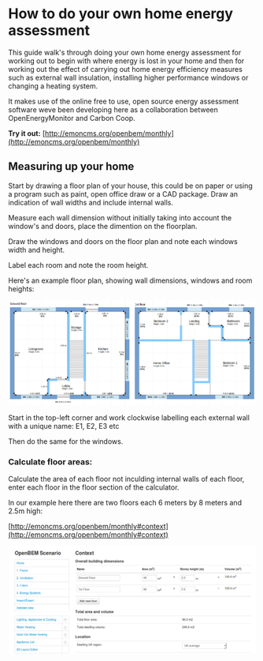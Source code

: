 # How to do your own home energy assessment

This guide walk's through doing your own home energy assessment for working out to begin with where energy is lost in your home and then for working out the effect of carrying out home energy efficiency measures such as external wall insulation, installing higher performance windows or changing a heating system.

It makes use of the online free to use, open source energy assessment software weve been developing here as a collaboration between OpenEnergyMonitor and Carbon Coop.

**Try it out:** [http://emoncms.org/openbem/monthly](http://emoncms.org/openbem/monthly)

## Measuring up your home

Start by drawing a floor plan of your house, this could be on paper or using a program such as paint, open office draw or a CAD package. Draw an indication of wall widths and include internal walls.

Measure each wall dimension without initially taking into account the window's and doors, place the dimention on the floorplan. 

Draw the windows and doors on the floor plan and note each windows width and height.

Label each room and note the room height.

Here's an example floor plan, showing wall dimensions, windows and room heights:

![floor plan example](files/floorplan.png)

Start in the top-left corner and work clockwise labelling each external wall with a unique name: E1, E2, E3 etc

Then do the same for the windows.

### Calculate floor areas: 

Calculate the area of each floor not inculding internal walls of each floor, enter each floor in the floor section of the calculator.

In our example here there are two floors each 6 meters by 8 meters and 2.5m high:

[http://emoncms.org/openbem/monthly#context](http://emoncms.org/openbem/monthly#context)

![floors](files/floors.png)


